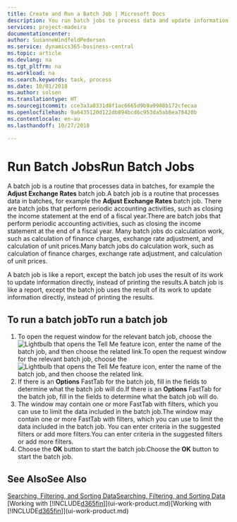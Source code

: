 ```yaml
---
title: Create and Run a Batch Job | Microsoft Docs
description: You run batch jobs to process data and update information, for example, to do periodic accounting activities, or to do calculations.
services: project-madeira
documentationcenter: 
author: SusanneWindfeldPedersen
ms.service: dynamics365-business-central
ms.topic: article
ms.devlang: na
ms.tgt_pltfrm: na
ms.workload: na
ms.search.keywords: task, process
ms.date: 10/01/2018
ms.author: solsen
ms.translationtype: HT
ms.sourcegitcommit: cce3a3a8331d8f1ac6665d9b9a9908b172cfecaa
ms.openlocfilehash: 9a6435120d122db894bcd6c953da5ab8ea78420b
ms.contentlocale: en-au
ms.lasthandoff: 10/27/2018

---
```

# <a name="run-batch-jobs"></a><span data-ttu-id="6617f-103">Run Batch Jobs</span><span class="sxs-lookup"><span data-stu-id="6617f-103">Run Batch Jobs</span></span>
<span data-ttu-id="6617f-104">A batch job is a routine that processes data in batches, for example the **Adjust Exchange Rates** batch job.</span><span class="sxs-lookup"><span data-stu-id="6617f-104">A batch job is a routine that processes data in batches, for example the **Adjust Exchange Rates** batch job.</span></span> <span data-ttu-id="6617f-105">There are batch jobs that perform periodic accounting activities, such as closing the income statement at the end of a fiscal year.</span><span class="sxs-lookup"><span data-stu-id="6617f-105">There are batch jobs that perform periodic accounting activities, such as closing the income statement at the end of a fiscal year.</span></span> <span data-ttu-id="6617f-106">Many batch jobs do calculation work, such as calculation of finance charges, exchange rate adjustment, and calculation of unit prices.</span><span class="sxs-lookup"><span data-stu-id="6617f-106">Many batch jobs do calculation work, such as calculation of finance charges, exchange rate adjustment, and calculation of unit prices.</span></span>

<span data-ttu-id="6617f-107">A batch job is like a report, except the batch job uses the result of its work to update information directly, instead of printing the results.</span><span class="sxs-lookup"><span data-stu-id="6617f-107">A batch job is like a report, except the batch job uses the result of its work to update information directly, instead of printing the results.</span></span>

## <a name="to-run-a-batch-job"></a><span data-ttu-id="6617f-108">To run a batch job</span><span class="sxs-lookup"><span data-stu-id="6617f-108">To run a batch job</span></span>
1. <span data-ttu-id="6617f-109">To open the request window for the relevant batch job, choose the ![Lightbulb that opens the Tell Me feature](media/ui-search/search_small.png "Tell me what you want to do") icon, enter the name of the batch job, and then choose the related link.</span><span class="sxs-lookup"><span data-stu-id="6617f-109">To open the request window for the relevant batch job, choose the ![Lightbulb that opens the Tell Me feature](media/ui-search/search_small.png "Tell me what you want to do") icon, enter the name of the batch job, and then choose the related link.</span></span>
2. <span data-ttu-id="6617f-110">If there is an **Options** FastTab for the batch job, fill in the fields to determine what the batch job will do.</span><span class="sxs-lookup"><span data-stu-id="6617f-110">If there is an **Options** FastTab for the batch job, fill in the fields to determine what the batch job will do.</span></span>
3. <span data-ttu-id="6617f-111">The window may contain one or more FastTab with filters, which you can use to limit the data included in the batch job.</span><span class="sxs-lookup"><span data-stu-id="6617f-111">The window may contain one or more FastTab with filters, which you can use to limit the data included in the batch job.</span></span> <span data-ttu-id="6617f-112">You can enter criteria in the suggested filters or add more filters.</span><span class="sxs-lookup"><span data-stu-id="6617f-112">You can enter criteria in the suggested filters or add more filters.</span></span>
4. <span data-ttu-id="6617f-113">Choose the **OK** button to start the batch job.</span><span class="sxs-lookup"><span data-stu-id="6617f-113">Choose the **OK** button to start the batch job.</span></span>

## <a name="see-also"></a><span data-ttu-id="6617f-114">See Also</span><span class="sxs-lookup"><span data-stu-id="6617f-114">See Also</span></span>
[<span data-ttu-id="6617f-115">Searching, Filtering, and Sorting Data</span><span class="sxs-lookup"><span data-stu-id="6617f-115">Searching, Filtering, and Sorting Data</span></span>](ui-enter-criteria-filters.md)  
<span data-ttu-id="6617f-116">[Working with [!INCLUDE[d365fin](includes/d365fin_md.md)]](ui-work-product.md)</span><span class="sxs-lookup"><span data-stu-id="6617f-116">[Working with [!INCLUDE[d365fin](includes/d365fin_md.md)]](ui-work-product.md)</span></span>

